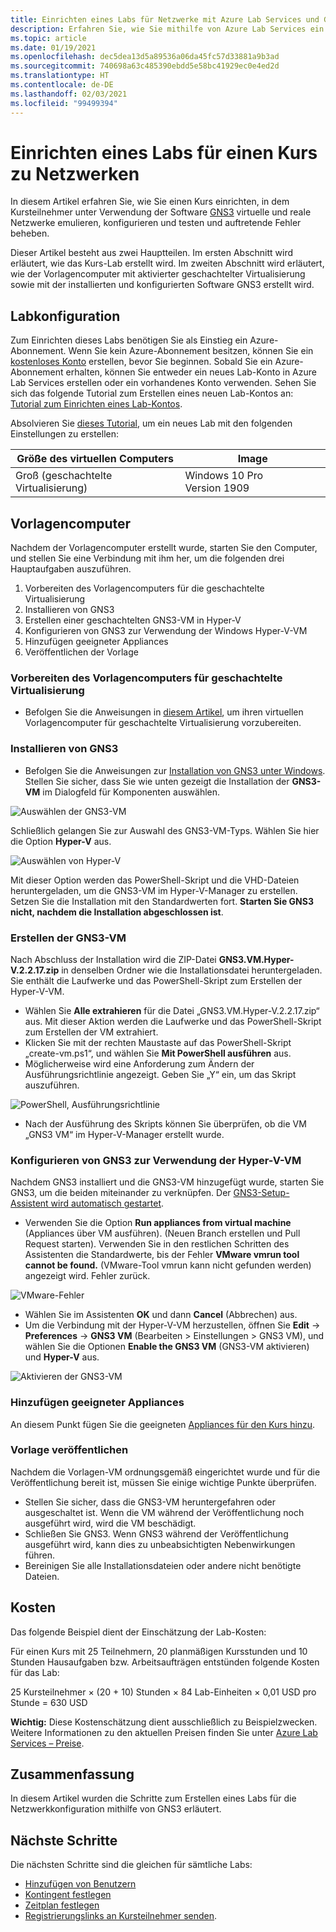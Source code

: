 ```yaml
---
title: Einrichten eines Labs für Netzwerke mit Azure Lab Services und GNS3 | Microsoft-Dokumentation
description: Erfahren Sie, wie Sie mithilfe von Azure Lab Services ein Lab einrichten, um Kenntnisse zu Netzwerken mit GNS3 zu vermitteln.
ms.topic: article
ms.date: 01/19/2021
ms.openlocfilehash: dec5dea13d5a89536a06da45fc57d33881a9b3ad
ms.sourcegitcommit: 740698a63c485390ebdd5e58bc41929ec0e4ed2d
ms.translationtype: HT
ms.contentlocale: de-DE
ms.lasthandoff: 02/03/2021
ms.locfileid: "99499394"
---
```

# <a name="set-up-a-lab-to-teach-a-networking-class"></a>Einrichten eines Labs für einen Kurs zu Netzwerken 
In diesem Artikel erfahren Sie, wie Sie einen Kurs einrichten, in dem Kursteilnehmer unter Verwendung der Software [GNS3](https://www.gns3.com/) virtuelle und reale Netzwerke emulieren, konfigurieren und testen und auftretende Fehler beheben. 

Dieser Artikel besteht aus zwei Hauptteilen. Im ersten Abschnitt wird erläutert, wie das Kurs-Lab erstellt wird. Im zweiten Abschnitt wird erläutert, wie der Vorlagencomputer mit aktivierter geschachtelter Virtualisierung sowie mit der installierten und konfigurierten Software GNS3 erstellt wird.

## <a name="lab-configuration"></a>Labkonfiguration
Zum Einrichten dieses Labs benötigen Sie als Einstieg ein Azure-Abonnement. Wenn Sie kein Azure-Abonnement besitzen, können Sie ein [kostenloses Konto](https://azure.microsoft.com/free/) erstellen, bevor Sie beginnen. Sobald Sie ein Azure-Abonnement erhalten, können Sie entweder ein neues Lab-Konto in Azure Lab Services erstellen oder ein vorhandenes Konto verwenden. Sehen Sie sich das folgende Tutorial zum Erstellen eines neuen Lab-Kontos an: [Tutorial zum Einrichten eines Lab-Kontos](tutorial-setup-lab-account.md).

Absolvieren Sie [dieses Tutorial](tutorial-setup-classroom-lab.md), um ein neues Lab mit den folgenden Einstellungen zu erstellen:

| Größe des virtuellen Computers | Image |
| -------------------- | ----- | 
| Groß (geschachtelte Virtualisierung) | Windows 10 Pro Version 1909 |

## <a name="template-machine"></a>Vorlagencomputer 

Nachdem der Vorlagencomputer erstellt wurde, starten Sie den Computer, und stellen Sie eine Verbindung mit ihm her, um die folgenden drei Hauptaufgaben auszuführen. 
 
1. Vorbereiten des Vorlagencomputers für die geschachtelte Virtualisierung
2. Installieren von GNS3
3. Erstellen einer geschachtelten GNS3-VM in Hyper-V
4. Konfigurieren von GNS3 zur Verwendung der Windows Hyper-V-VM
5. Hinzufügen geeigneter Appliances
6. Veröffentlichen der Vorlage


### <a name="prepare-template-machine-for-nested-virtualization"></a>Vorbereiten des Vorlagencomputers für geschachtelte Virtualisierung
- Befolgen Sie die Anweisungen in [diesem Artikel](how-to-enable-nested-virtualization-template-vm.md), um ihren virtuellen Vorlagencomputer für geschachtelte Virtualisierung vorzubereiten. 

### <a name="install-gns3"></a>Installieren von GNS3
- Befolgen Sie die Anweisungen zur [Installation von GNS3 unter Windows](https://docs.gns3.com/docs/getting-started/installation/windows).  Stellen Sie sicher, dass Sie wie unten gezeigt die Installation der **GNS3-VM** im Dialogfeld für Komponenten auswählen.

![Auswählen der GNS3-VM](./media/class-type-networking-gns3/gns3-select-vm.png)

Schließlich gelangen Sie zur Auswahl des GNS3-VM-Typs. Wählen Sie hier die Option **Hyper-V** aus.

![Auswählen von Hyper-V](./media/class-type-networking-gns3/gns3-vm-hyper-v.png)

  Mit dieser Option werden das PowerShell-Skript und die VHD-Dateien heruntergeladen, um die GNS3-VM im Hyper-V-Manager zu erstellen. Setzen Sie die Installation mit den Standardwerten fort. **Starten Sie GNS3 nicht, nachdem die Installation abgeschlossen ist**.

### <a name="create-gns3-vm"></a>Erstellen der GNS3-VM
Nach Abschluss der Installation wird die ZIP-Datei **GNS3.VM.Hyper-V.2.2.17.zip** in denselben Ordner wie die Installationsdatei heruntergeladen. Sie enthält die Laufwerke und das PowerShell-Skript zum Erstellen der Hyper-V-VM.
- Wählen Sie **Alle extrahieren** für die Datei „GNS3.VM.Hyper-V.2.2.17.zip“ aus.  Mit dieser Aktion werden die Laufwerke und das PowerShell-Skript zum Erstellen der VM extrahiert.
- Klicken Sie mit der rechten Maustaste auf das PowerShell-Skript „create-vm.ps1“, und wählen Sie **Mit PowerShell ausführen** aus.
- Möglicherweise wird eine Anforderung zum Ändern der Ausführungsrichtlinie angezeigt. Geben Sie „Y“ ein, um das Skript auszuführen.

![PowerShell, Ausführungsrichtlinie](./media/class-type-networking-gns3/powershell-execution-policy-change.png)

- Nach der Ausführung des Skripts können Sie überprüfen, ob die VM „GNS3 VM“ im Hyper-V-Manager erstellt wurde.

### <a name="configure-gns3-to-use-hyper-v-vm"></a>Konfigurieren von GNS3 zur Verwendung der Hyper-V-VM
Nachdem GNS3 installiert und die GNS3-VM hinzugefügt wurde, starten Sie GNS3, um die beiden miteinander zu verknüpfen.  Der [GNS3-Setup-Assistent wird automatisch gestartet](https://docs.gns3.com/docs/getting-started/setup-wizard-gns3-vm#local-gns3-vm-setup-wizard).  
- Verwenden Sie die Option **Run appliances from virtual machine** (Appliances über VM ausführen). (Neuen Branch erstellen und Pull Request starten).  Verwenden Sie in den restlichen Schritten des Assistenten die Standardwerte, bis der Fehler **VMware vmrun tool cannot be found.** (VMware-Tool vmrun kann nicht gefunden werden) angezeigt wird. Fehler zurück.

![VMware-Fehler](./media/class-type-networking-gns3/gns3-vmware-vmrun-tool-not-found.png)

- Wählen Sie im Assistenten **OK** und dann **Cancel** (Abbrechen) aus.
- Um die Verbindung mit der Hyper-V-VM herzustellen, öffnen Sie **Edit** -> **Preferences** -> **GNS3 VM** (Bearbeiten > Einstellungen > GNS3 VM), und wählen Sie die Optionen **Enable the GNS3 VM** (GNS3-VM aktivieren) und **Hyper-V** aus.
 
![Aktivieren der GNS3-VM](./media/class-type-networking-gns3/gns3-preference-vm.png)

### <a name="add-appropriate-appliances"></a>Hinzufügen geeigneter Appliances

An diesem Punkt fügen Sie die geeigneten [Appliances für den Kurs hinzu](https://docs.gns3.com/docs/using-gns3/beginners/install-from-marketplace).

### <a name="publish-template"></a>Vorlage veröffentlichen

Nachdem die Vorlagen-VM ordnungsgemäß eingerichtet wurde und für die Veröffentlichung bereit ist, müssen Sie einige wichtige Punkte überprüfen.
- Stellen Sie sicher, dass die GNS3-VM heruntergefahren oder ausgeschaltet ist.  Wenn die VM während der Veröffentlichung noch ausgeführt wird, wird die VM beschädigt.
- Schließen Sie GNS3. Wenn GNS3 während der Veröffentlichung ausgeführt wird, kann dies zu unbeabsichtigten Nebenwirkungen führen.
- Bereinigen Sie alle Installationsdateien oder andere nicht benötigte Dateien.

## <a name="cost"></a>Kosten  

Das folgende Beispiel dient der Einschätzung der Lab-Kosten: 
 
Für einen Kurs mit 25 Teilnehmern, 20 planmäßigen Kursstunden und 10 Stunden Hausaufgaben bzw. Arbeitsaufträgen entstünden folgende Kosten für das Lab: 

25 Kursteilnehmer × (20 + 10) Stunden × 84 Lab-Einheiten × 0,01 USD pro Stunde = 630 USD 

**Wichtig:** Diese Kostenschätzung dient ausschließlich zu Beispielzwecken.  Weitere Informationen zu den aktuellen Preisen finden Sie unter [Azure Lab Services – Preise](https://azure.microsoft.com/pricing/details/lab-services/).

## <a name="conclusion"></a>Zusammenfassung
In diesem Artikel wurden die Schritte zum Erstellen eines Labs für die Netzwerkkonfiguration mithilfe von GNS3 erläutert.

## <a name="next-steps"></a>Nächste Schritte
Die nächsten Schritte sind die gleichen für sämtliche Labs:

- [Hinzufügen von Benutzern](tutorial-setup-classroom-lab.md#add-users-to-the-lab)
- [Kontingent festlegen](how-to-configure-student-usage.md#set-quotas-for-users)
- [Zeitplan festlegen](tutorial-setup-classroom-lab.md#set-a-schedule-for-the-lab) 
- [Registrierungslinks an Kursteilnehmer senden](how-to-configure-student-usage.md#send-invitations-to-users).